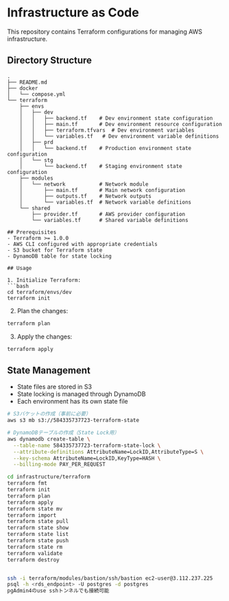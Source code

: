 # Infrastructure as Code

This repository contains Terraform configurations for managing AWS infrastructure.

## Directory Structure

````
.
├── README.md
├── docker
│   └── compose.yml
└── terraform
    ├── envs
    │   ├── dev
    │   │   ├── backend.tf    # Dev environment state configuration
    │   │   ├── main.tf       # Dev environment resource configuration
    │   │   ├── terraform.tfvars  # Dev environment variables
    │   │   └── variables.tf   # Dev environment variable definitions
    │   ├── prd
    │   │   └── backend.tf    # Production environment state configuration
    │   └── stg
    │       └── backend.tf    # Staging environment state configuration
    ├── modules
    │   └── network           # Network module
    │       ├── main.tf       # Main network configuration
    │       ├── outputs.tf    # Network outputs
    │       └── variables.tf  # Network variable definitions
    └── shared
        ├── provider.tf       # AWS provider configuration
        └── variables.tf      # Shared variable definitions

## Prerequisites
- Terraform >= 1.0.0
- AWS CLI configured with appropriate credentials
- S3 bucket for Terraform state
- DynamoDB table for state locking

## Usage

1. Initialize Terraform:
```bash
cd terraform/envs/dev
terraform init
````

2. Plan the changes:

```bash
terraform plan
```

3. Apply the changes:

```bash
terraform apply
```

## State Management

- State files are stored in S3
- State locking is managed through DynamoDB
- Each environment has its own state file

```bash
# S3バケットの作成（事前に必要）
aws s3 mb s3://584335737723-terraform-state

# DynamoDBテーブルの作成（State Lock用）
aws dynamodb create-table \
  --table-name 584335737723-terraform-state-lock \
  --attribute-definitions AttributeName=LockID,AttributeType=S \
  --key-schema AttributeName=LockID,KeyType=HASH \
  --billing-mode PAY_PER_REQUEST

cd infrastructure/terraform
terraform fmt
terraform init
terraform plan
terraform apply
terraform state mv
terraform import
terraform state pull
terraform state show
terraform state list
terraform state push
terraform state rm
terraform validate
terraform destroy


ssh -i terraform/modules/bastion/ssh/bastion ec2-user@3.112.237.225
psql -h <rds_endpoint> -U postgres -d postgres
pgAdmin4のuse sshトンネルでも接続可能
```
